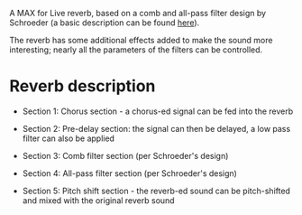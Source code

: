 A MAX for Live reverb, based on a comb and all-pass filter design by Schroeder (a basic description can be found [here](http://write.flossmanuals.net/csound/e-reverberation/)).

The reverb has some additional effects added to make the sound more interesting; nearly all the parameters of the filters can be controlled.

# Reverb description

* Section 1: Chorus section - a chorus-ed signal can be fed into the reverb

* Section 2: Pre-delay section: the signal can then be delayed, a low pass filter can also be applied

* Section 3: Comb filter section (per Schroeder's design)

* Section 4: All-pass filter section (per Schroeder's design)

* Section 5: Pitch shift section - the reverb-ed sound can be pitch-shifted and mixed with the original reverb sound

